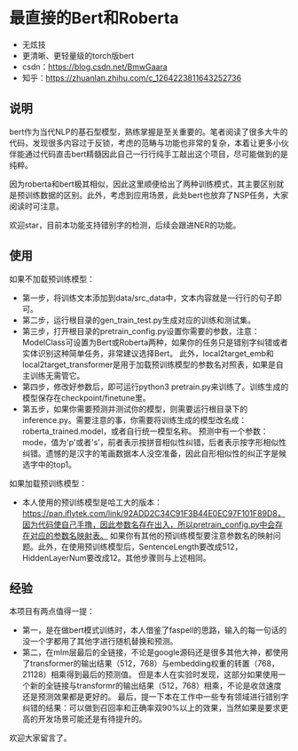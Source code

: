 # 最直接的Bert和Roberta
- 无炫技
- 更清晰、更轻量级的torch版bert
- csdn：https://blog.csdn.net/BmwGaara
- 知乎：https://zhuanlan.zhihu.com/c_1264223811643252736

## 说明
bert作为当代NLP的基石型模型，熟练掌握是至关重要的。笔者阅读了很多大牛的代码，发现很多内容过于反锁，考虑的范畴与功能也非常的复杂，本着让更多小伙伴能通过代码直击bert精髓因此自己一行行纯手工敲出这个项目，尽可能做到的是纯粹。

因为roberta和bert极其相似，因此这里顺便给出了两种训练模式，其主要区别就是预训练数据的区别。此外，考虑到应用场景，此处bert也放弃了NSP任务，大家阅读时可注意。

欢迎star，目前本功能支持错别字的检测，后续会跟进NER的功能。

## 使用
如果不加载预训练模型：
- 第一步，将训练文本添加到data/src_data中，文本内容就是一行行的句子即可。
- 第二步，运行根目录的gen_train_test.py生成对应的训练和测试集。
- 第三步，打开根目录的pretrain_config.py设置你需要的参数，注意：ModelClass可设置为Bert或Roberta两种，如果你的任务只是错别字纠错或者实体识别这种简单任务，非常建议选择Bert。
此外，local2target_emb和local2target_transformer是用于加载预训练模型的参数名对照表，如果是自主训练无需管它。
- 第四步，修改好参数后，即可运行python3 pretrain.py来训练了。训练生成的模型保存在checkpoint/finetune里。
- 第五步，如果你需要预测并测试你的模型，则需要运行根目录下的inference.py。需要注意的事，你需要将训练生成的模型改名成：roberta_trained.model，或者自行统一模型名称。
预测中有一个参数：mode，值为'p'或者's'，前者表示按拼音相似性纠错，后者表示按字形相似性纠错。遗憾的是汉字的笔画数据本人没空准备，因此自形相似性的纠正字是候选字中的top1。

如果加载预训练模型：
- 本人使用的预训练模型是哈工大的版本：https://pan.iflytek.com/link/92ADD2C34C91F3B44E0EC97F101F89D8，因为代码使自己手撸，因此参数名存在出入，所以pretrain_config.py中会存在对应的参数名映射表。
如果你有其他的预训练模型要注意参数名的映射问题。此外，在使用预训练模型后，SentenceLength要改成512，HiddenLayerNum要改成12。其他步骤则与上述相同。

## 经验
本项目有两点值得一提：
- 第一，是在做bert模式训练时，本人借鉴了faspell的思路，输入的每一句话的没一个字都用了其他字进行随机替换和预测。
- 第二，在mlm层最后的全链接，不论是google源码还是很多其他大神，都使用了transformer的输出结果（512，768）与embedding权重的转置（768，21128）相乘得到最后的预测值。
但是本人在实验时发现，这部分如果使用一个新的全链接与transformr的输出结果（512，768）相乘，不论是收敛速度还是预测效果都是更好的。
最后，提一下本在工作中一些专有领域进行错别字纠错的结果：可以做到召回率和正确率双90%以上的效果，当然如果是要求更高的开发场景可能还是有待提升的。

欢迎大家留言了。
